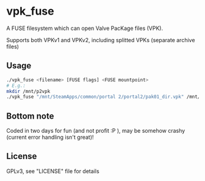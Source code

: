 vpk_fuse
=========

A FUSE filesystem which can open Valve PacKage files (VPK).

Supports both VPKv1 and VPKv2, including splitted VPKs (separate archive files)

Usage
----

```sh
./vpk_fuse <filename> [FUSE flags] <FUSE mountpoint>
# E.g.:
mkdir /mnt/p2vpk
./vpk_fuse "/mnt/SteamApps/common/portal 2/portal2/pak01_dir.vpk" /mnt/p2vpk
```

Bottom note
----

Coded in two days for fun (and not profit :P ), may be somehow crashy (current error handling isn't great)!

License
----

GPLv3, see "LICENSE" file for details 
